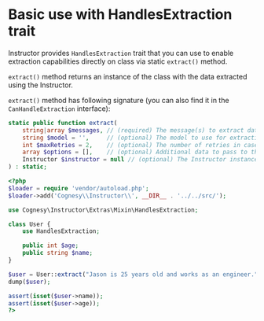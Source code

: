 # Basic use with HandlesExtraction trait

Instructor provides `HandlesExtraction` trait that you can use to enable
extraction capabilities directly on class via static `extract()` method.

`extract()` method returns an instance of the class with the data extracted
using the Instructor.

`extract()` method has following signature (you can also find it in the
`CanHandleExtraction` interface):

```php
static public function extract(
    string|array $messages, // (required) The message(s) to extract data from
    string $model = '',     // (optional) The model to use for extraction (otherwise - use default)
    int $maxRetries = 2,    // (optional) The number of retries in case of validation failure
    array $options = [],    // (optional) Additional data to pass to the Instructor or LLM API
    Instructor $instructor = null // (optional) The Instructor instance to use for extraction
) : static;
```

```php
<?php
$loader = require 'vendor/autoload.php';
$loader->add('Cognesy\\Instructor\\', __DIR__ . '../../src/');

use Cognesy\Instructor\Extras\Mixin\HandlesExtraction;

class User {
    use HandlesExtraction;

    public int $age;
    public string $name;
}

$user = User::extract("Jason is 25 years old and works as an engineer.");
dump($user);

assert(isset($user->name));
assert(isset($user->age));
?>
```
